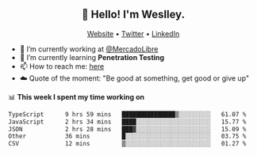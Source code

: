 <h2 align="center">👋 Hello! I'm Weslley.</h2>
<p align="center">
  <a href="http://weslleyneri.com.br">Website</a> •
  <a href="https://twitter.com/Weslley_Neri">Twitter</a> •
  <a href="https://www.linkedin.com/in/weslley-neri-3658908b">LinkedIn</a>
</p>


- 🔭 I’m currently working at [@MercadoLibre](https://github.com/mercadolibre)
- 🌱 I’m currently learning **Penetration Testing**
- 📫 How to reach me: [here](mailto:weslley39@gmail.com)
- ☁️ Quote of the moment: "Be good at something, get good or give up"

📊 **This week I spent my time working on**
<!--START_SECTION:waka-->

```txt
TypeScript      9 hrs 59 mins   ███████████████▒░░░░░░░░░   61.07 %
JavaScript      2 hrs 34 mins   ████░░░░░░░░░░░░░░░░░░░░░   15.77 %
JSON            2 hrs 28 mins   ███▓░░░░░░░░░░░░░░░░░░░░░   15.09 %
Other           36 mins         █░░░░░░░░░░░░░░░░░░░░░░░░   03.75 %
CSV             12 mins         ▒░░░░░░░░░░░░░░░░░░░░░░░░   01.27 %
```

<!--END_SECTION:waka-->

<!-- Inspired by https://github.com/gruselhaus/gruselhaus -->
